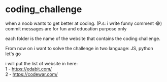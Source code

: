 # coding_challenge

when a noob wants to get better at coding. (P.s: i write funny comment 😂)
commit messages are for fun and education purpose only

each folder is the name of the website that contains the coding challenge.  

From now on i want to solve the challenge in two language: JS, python  
let's go  

i will put the list of website in here:  
1 - https://edabit.com/  
2 - https://codewar.com/  
